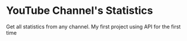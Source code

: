 # YouTube Channel's Statistics
Get all statistics from any channel.
My first project using API for the first time
